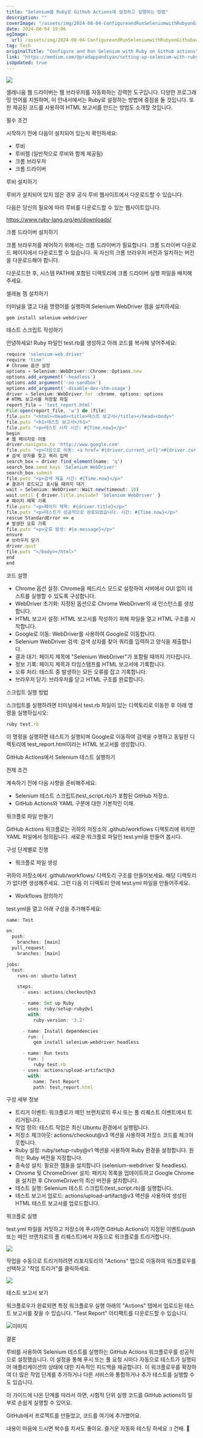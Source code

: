 ```yaml
---
title: "Selenium을 Ruby로 Github Actions에 설정하고 실행하는 방법"
description: ""
coverImage: "/assets/img/2024-08-04-ConfigureandRunSeleniumwithRubyonGithubactions_0.png"
date: 2024-08-04 19:06
ogImage: 
  url: /assets/img/2024-08-04-ConfigureandRunSeleniumwithRubyonGithubactions_0.png
tag: Tech
originalTitle: "Configure and Run Selenium with Ruby on Github actions"
link: "https://medium.com/@pradappandiyan/setting-up-selenium-with-ruby-a-step-by-step-guide-93f8da4518e2"
isUpdated: true
---
```





<img src="/assets/img/2024-08-04-ConfigureandRunSeleniumwithRubyonGithubactions_0.png" />

셀레니움 웹 드라이버는 웹 브라우저를 자동화하는 강력한 도구입니다. 다양한 프로그래밍 언어를 지원하며, 이 안내서에서는 Ruby로 설정하는 방법에 중점을 둘 것입니다. 또한 제공된 코드를 사용하여 HTML 보고서를 만드는 방법도 소개할 것입니다.

필수 조건

시작하기 전에 다음이 설치되어 있는지 확인하세요:

<div class="content-ad"></div>

- 루비
- 루비젬 (일반적으로 루비와 함께 제공됨)
- 크롬 브라우저
- 크롬 드라이버

루비 설치하기

루비가 설치되어 있지 않은 경우 공식 루비 웹사이트에서 다운로드할 수 있습니다.

다음은 당신의 필요에 따라 루비를 다운로드할 수 있는 웹사이트입니다.

<div class="content-ad"></div>

https://www.ruby-lang.org/en/downloads/

크롬 드라이버 설치하기

크롬 브라우저를 제어하기 위해서는 크롬 드라이버가 필요합니다. 크롬 드라이버 다운로드 페이지에서 다운로드할 수 있습니다. 꼭 자신의 크롬 브라우저 버전과 일치하는 버전을 다운로드해야 합니다.

다운로드한 후, 시스템 PATH에 포함된 디렉토리에 크롬 드라이버 실행 파일을 배치해 주세요.

<div class="content-ad"></div>

셀레늄 젬 설치하기

터미널을 열고 다음 명령어를 실행하여 Selenium WebDriver 젬을 설치하세요:

```js
gem install selenium-webdriver
```

테스트 스크립트 작성하기

<div class="content-ad"></div>

안녕하세요! Ruby 파일인 test.rb를 생성하고 아래 코드를 복사해 넣어주세요:

```js
require 'selenium-web driver'
require 'time'
# Chrome 옵션 설정
options = Selenium::WebDriver::Chrome::Options.new
options.add_argument('-headless')
options.add_argument('-no-sandbox')
options.add_argument('-disable-dev-shm-usage')
driver = Selenium::WebDriver.for :chrome, options: options
# HTML 보고서를 저장할 파일
report_file = 'test_report.html'
File.open(report_file, 'w') do |file|
file.puts "<html><head><title>테스트 보고서</title></head><body>"
file.puts "<h1>테스트 보고서</h1>"
file.puts "<p>테스트 시작 시간: #{Time.now}</p>"
begin
# 웹 페이지로 이동
driver.navigate.to 'http://www.google.com'
file.puts "<p>다음으로 이동: <a href='#{driver.current_url}'>#{driver.current_url}</a></p>"
# 검색 상자를 찾고 쿼리 입력
search_box = driver.find_element(name: 'q')
search_box.send_keys 'Selenium WebDriver'
search_box.submit
file.puts "<p>검색 제출 시간: #{Time.now}</p>"
# 결과가 로드되고 표시될 때까지 대기
wait = Selenium::WebDriver::Wait.new(timeout: 10)
wait.until { driver.title.include? 'Selenium WebDriver' }
# 페이지 제목 기록
file.puts "<p>페이지 제목: #{driver.title}</p>"
file.puts "<p>테스트가 성공적으로 완료되었습니다. 시간: #{Time.now}</p>"
rescue StandardError => e
# 발생한 오류 기록
file.puts "<p>오류 발생: #{e.message}</p>"
ensure
# 브라우저 닫기
driver.quit
file.puts "</body></html>"
end
end
```

코드 설명

- Chrome 옵션 설정: Chrome을 헤드리스 모드로 설정하여 서버에서 GUI 없이 테스트를 실행할 수 있도록 구성합니다.
- WebDriver 초기화: 지정된 옵션으로 Chrome WebDriver의 새 인스턴스를 생성합니다.
- HTML 보고서 설정: HTML 보고서를 작성하기 위해 파일을 열고 HTML 구조를 시작합니다.
- Google로 이동: WebDriver를 사용하여 Google로 이동합니다.
- Selenium WebDriver 검색: 검색 상자를 찾아 쿼리를 입력하고 양식을 제출합니다.
- 결과 대기: 페이지 제목에 "Selenium WebDriver"가 포함될 때까지 기다립니다.
- 정보 기록: 페이지 제목과 타임스탬프를 HTML 보고서에 기록합니다.
- 오류 처리: 테스트 중 발생하는 모든 오류를 잡고 기록합니다.
- 브라우저 닫기: 브라우저를 닫고 HTML 구조를 완료합니다.

<div class="content-ad"></div>

스크립트 실행 방법

스크립트를 실행하려면 터미널에서 test.rb 파일이 있는 디렉토리로 이동한 후 아래 명령을 실행하십시오:

```js
ruby test.rb
```

이 명령을 실행하면 테스트가 실행되며 Google로 이동하여 검색을 수행하고 동일한 디렉토리에 test_report.html이라는 HTML 보고서를 생성합니다.

<div class="content-ad"></div>

GitHub Actions에서 Selenium 테스트 실행하기

전제 조건

계속하기 전에 다음 사항을 준비해주세요:

- Selenium 테스트 스크립트(test_script.rb)가 포함된 GitHub 저장소.
- GitHub Actions와 YAML 구문에 대한 기본적인 이해.

<div class="content-ad"></div>

워크플로 파일 만들기

GitHub Actions 워크플로는 귀하의 저장소의 .github/workflows 디렉토리에 위치한 YAML 파일에서 정의됩니다. 새로운 워크플로 파일인 test.yml을 만들어 봅시다.

구성 단계별로 진행

- 워크플로 파일 생성

<div class="content-ad"></div>

귀하의 저장소에서 .github/workflows/ 디렉토리 구조를 만들어보세요. 해당 디렉토리가 없다면 생성해주세요. 그런 다음 이 디렉토리 안에 test.yml 파일을 만들어주세요.

- Workflows 정의하기 

test.yml을 열고 아래 구성을 추가해주세요:

```js
name: Test

on:
  push:
    branches: [main]
  pull_request:
    branches: [main]

jobs:
  test:
    runs-on: ubuntu-latest

    steps:
      - uses: actions/checkout@v3

      - name: Set up Ruby
        uses: ruby/setup-ruby@v1
        with:
          ruby-version: '3.2'  

      - name: Install dependencies
        run: |
          gem install selenium-webdriver headless

      - name: Run tests
        run: |
          ruby test.rb
      - uses: actions/upload-artifact@v3
        with:
          name: Test Report
          path: test_report.html
```

<div class="content-ad"></div>

구성 세부 정보

- 트리거 이벤트: 워크플로가 메인 브랜치로의 푸시 또는 풀 리퀘스트 이벤트에서 트리거됩니다.
- 작업 정의: 테스트 작업은 최신 Ubuntu 환경에서 실행됩니다.
- 저장소 체크아웃: actions/checkout@v3 액션을 사용하여 저장소 코드를 체크아웃합니다.
- Ruby 설정: ruby/setup-ruby@v1 액션을 사용하여 Ruby 환경을 설정합니다. 원하는 Ruby 버전을 지정합니다.
- 종속성 설치: 필요한 젬들을 설치합니다 (selenium-webdriver 및 headless).
- Chrome 및 ChromeDriver 설치: 패키지 목록을 업데이트하고 Google Chrome을 설치한 후 ChromeDriver의 최신 버전을 설치합니다.
- 테스트 실행: Selenium 테스트 스크립트(test_script.rb)를 실행합니다.
- 테스트 보고서 업로드: actions/upload-artifact@v3 액션을 사용하여 생성된 HTML 테스트 보고서를 업로드합니다.

워크플로 실행

test.yml 파일을 커밋하고 저장소에 푸시하면 GitHub Actions이 지정된 이벤트(push 또는 메인 브랜치로의 풀 리퀘스트)에서 자동으로 워크플로를 트리거합니다.

<div class="content-ad"></div>


<img src="/assets/img/2024-08-04-ConfigureandRunSeleniumwithRubyonGithubactions_1.png" />

작업을 수동으로 트리거하려면 리포지토리의 "Actions" 탭으로 이동하여 워크플로우를 선택하고 "작업 트리거"를 클릭하세요.

<img src="/assets/img/2024-08-04-ConfigureandRunSeleniumwithRubyonGithubactions_2.png" />

테스트 보고서 보기


<div class="content-ad"></div>

워크플로우가 완료되면 특정 워크플로우 실행 아래의 "Actions" 탭에서 업로드된 테스트 보고서를 찾을 수 있습니다. "Test Report" 아티팩트를 다운로드할 수 있습니다.

![이미지](/assets/img/2024-08-04-ConfigureandRunSeleniumwithRubyonGithubactions_3.png)

결론

루비를 사용하여 Selenium 테스트를 실행하는 GitHub Actions 워크플로우를 성공적으로 설정했습니다. 이 설정을 통해 푸시 또는 풀 요청 시마다 자동으로 테스트가 실행되어 애플리케이션의 상태에 대한 지속적인 피드백을 제공합니다. 이 워크플로우를 확장하여 더 많은 작업 단계를 추가하거나 다른 서비스와 통합하거나 추가 테스트를 실행할 수도 있습니다.

<div class="content-ad"></div>

이 가이드에 나온 단계를 따라서 하면, 시험적 단위 실행 코드를 GitHub actions의 일부로 손쉽게 실행할 수 있어요.

GitHub에서 프로젝트를 만들었고, 코드를 여기에 추가했어요.

내용이 마음에 드시면 박수를 치셔도 좋아요. 즐거운 자동화 테스팅 하세요 :) 건배. 👏